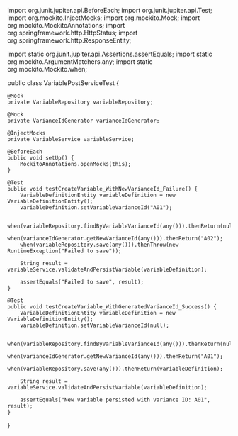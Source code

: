 import org.junit.jupiter.api.BeforeEach;
import org.junit.jupiter.api.Test;
import org.mockito.InjectMocks;
import org.mockito.Mock;
import org.mockito.MockitoAnnotations;
import org.springframework.http.HttpStatus;
import org.springframework.http.ResponseEntity;

import static org.junit.jupiter.api.Assertions.assertEquals;
import static org.mockito.ArgumentMatchers.any;
import static org.mockito.Mockito.when;

public class VariablePostServiceTest {

    @Mock
    private VariableRepository variableRepository;

    @Mock
    private VarianceIdGenerator varianceIdGenerator;

    @InjectMocks
    private VariableService variableService;

    @BeforeEach
    public void setUp() {
        MockitoAnnotations.openMocks(this);
    }

    @Test
    public void testCreateVariable_WithNewVarianceId_Failure() {
        VariableDefinitionEntity variableDefinition = new VariableDefinitionEntity();
        variableDefinition.setVariableVarianceId("A01");
        
        when(variableRepository.findByVariableVarianceId(any())).thenReturn(null);
        when(varianceIdGenerator.getNewVarianceId(any())).thenReturn("A02");
        when(variableRepository.save(any())).thenThrow(new RuntimeException("Failed to save"));

        String result = variableService.validateAndPersistVariable(variableDefinition);

        assertEquals("Failed to save", result);
    }

    @Test
    public void testCreateVariable_WithGeneratedVarianceId_Success() {
        VariableDefinitionEntity variableDefinition = new VariableDefinitionEntity();
        variableDefinition.setVariableVarianceId(null);
        
        when(variableRepository.findByVariableVarianceId(any())).thenReturn(null);
        when(varianceIdGenerator.getNewVarianceId(any())).thenReturn("A01");
        when(variableRepository.save(any())).thenReturn(variableDefinition);

        String result = variableService.validateAndPersistVariable(variableDefinition);

        assertEquals("New variable persisted with variance ID: A01", result);
    }
}
